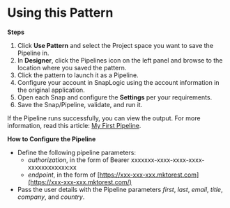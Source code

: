 # Using this Pattern

**Steps**

1. Click **Use Pattern** and select the Project space you want to save the Pipeline in.
2. In **Designer**, click the Pipelines icon on the left panel and browse to the location where you saved the pattern.
3. Click the pattern to launch it as a Pipeline.
4. Configure your account in SnapLogic using the account information in the original application.
5. Open each Snap and configure the **Settings** per your requirements.
6. Save the Snap/Pipeline, validate, and run it.

If the Pipeline runs successfully, you can view the output. For more information, read this article: [My First Pipeline](https://docs-snaplogic.atlassian.net/wiki/spaces/SD/pages/1438412).



**How to Configure the Pipeline**

* Define the following pipeline parameters:
  * _authorization_, in the form of Bearer xxxxxxx-xxxx-xxxx-xxxx-xxxxxxxxxxxx:xx
  * _endpoint_, in the form of [https://xxx-xxx-xxx.mktorest.com](https://xxx-xxx-xxx.mktorest.com/)
* Pass the user details with the Pipeline parameters _first_, _last_, _email_, _title_, _company_, and _country_.
